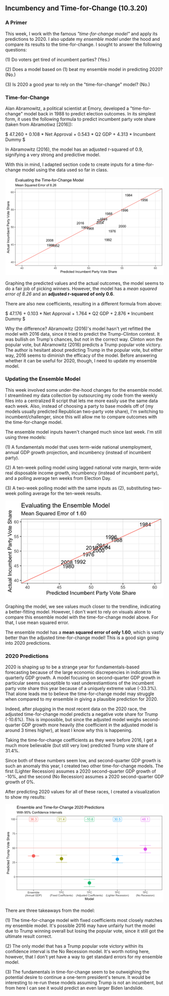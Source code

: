 ## Incumbency and Time-for-Change (10.3.20)

### A Primer

This week, I work with the famous *"time-for-change model"* and apply its predictions to 2020. I also update my *ensemble model* under the hood and compare its results to the time-for-change. I sought to answer the following questions:

(1) Do voters get tired of incumbent parties? (Yes.)

(2) Does a model based on (1) beat my ensemble model in predicting 2020? (No.)

(3) Is 2020 a good year to rely on the "time-for-change" model? (No.)

### Time-for-Change

Alan Abramowitz, a political scientist at Emory, developed a "time-for-change" model back in 1988 to predict election outcomes. In its simplest form, it uses the following formula to predict incumbent party vote share (taken from Abramotiwz [2016]):

$ 47.260 + 0.108 * Net Approval + 0.543 * Q2 GDP + 4.313 * Incumbent Dummy $

In Abramowitz (2016), the model has an adjusted r-squared of 0.9, signifying a very strong and predictive model.

With this in mind, I adapted section code to create inputs for a time-for-change model using the data used so far in class.

![Time-for-Change Model](../Plots/week4plot1.png)

Graphing the predicted values and the actual outcomes, the model seems to do a fair job of picking winners. However, the model has a *mean squared error of 8.26* and an **adjusted r-squared of only 0.6**.

There are also new coefficients, resulting in a different formula from above:

$ 47.176 + 0.103 * Net Approval + 1.764 * Q2 GDP + 2.876 * Incumbent Dummy $

Why the difference? Abramowitz (2016)'s model hasn't yet refitted the model with 2016 data, since it tried to predict the Trump-Clinton contest. It was bullish on Trump's chances, but not in the correct way. Clinton won the popular vote, but Abramowitz (2016) predicts a Trump popular vote victory. The author is hesitant about predicting Trump in the popular vote, but either way, 2016 seems to diminish the efficacy of the model. Before answering whether it can be useful for 2020, though, I need to update my ensemble model.

### Updating the Ensemble Model

This week involved some under-the-hood changes for the ensemble model. I streamlined my data collection by outsourcing my code from the weekly files into a centralized R script that lets me more easily use the same data each week. Also, instead of choosing a party to base models off of (my models usually predicted Republican two-party vote share), I'm switching to incumbent/challenger, since this will allow me to compare outcomes with the time-for-change model.

The ensemble model inputs haven't changed much since last week. I'm still using three models:

(1) A fundamentals model that uses term-wide national unemployment, annual GDP growth projection, and incumbency (instead of incumbent party).

(2) A ten-week polling model using lagged national vote margin, term-wide real disposable income growth, incumbency (instead of incumbent party), and a polling average ten weeks from Election Day.

(3) A two-week polling model with the same inputs as (2), substituting two-week polling average for the ten-week results.

![Ensemble Model](../Plots/week4plot2.png)

Graphing the model, we see values much closer to the trendline, indicating a better-fitting model. However, I don't want to rely on visuals alone to compare this ensemble model with the time-for-change model above. For that, I use mean squared error.

The ensemble model has a **mean squared error of only 1.60**, which is vastly better than the adjusted time-for-change model! This is a good sign going into 2020 predictions.

### 2020 Predictions

2020 is shaping up to be a strange year for fundamentals-based forecasting because of the large economic discrepencies in indicators like quarterly GDP growth. A model focusing on second-quarter GDP growth in particular seems susceptible to vast underestiamtions of the incumbent party vote share this year because of a uniquely extreme value (-33.3%). That alone leads me to believe the time-for-change model may struggle when compared to my ensemble in giving a plausible prediction for 2020.

Indeed, after plugging in the most recent data on the 2020 race, the adjusted time-for-change model predicts a negative vote share for Trump (-10.6%). This is impossible, but since the adjusted model weighs second-quarter GDP growth more heavily (the coefficient in the adjusted model is around 3 times higher), at least I know *why* this is happening.

Taking the time-for-change coefficients as they were before 2016, I get a much more believable (but still very low) predicted Trump vote share of 31.4%.

Since both of these numbers seem low, and second-quarter GDP growth is such an anomaly this year, I created two other time-for-change models. The first (Lighter Recession) assumes a 2020 second-quarter GDP growth of -10%, and the second (No Recession) assumes a 2020 second-quarter GDP growth of 0%.

After predicting 2020 values for all of these races, I created a visualization to show my results:

![Comparing Models](../Plots/week4plot3.png)

There are three takeaways from the model:

(1) The time-for-change model with fixed coefficients most closely matches my ensemble model. It's possible 2016 may have unfairly hurt the model due to Trump winning overall but losing the popular vote, since it still got the ultimate result correct.

(2) The only model that has a Trump popular vote victory within its confidence interval is the No Recession model. It's worth noting here, however, that I don't yet have a way to get standard errors for my ensemble model.

(3) The fundamentals in time-for-change seem to be outweighing the potential desire to continue a one-term president's tenure. It would be interesting to re-run these models assuming Trump is not an incumbent, but from here I can see it would predict an even larger Biden landslide.